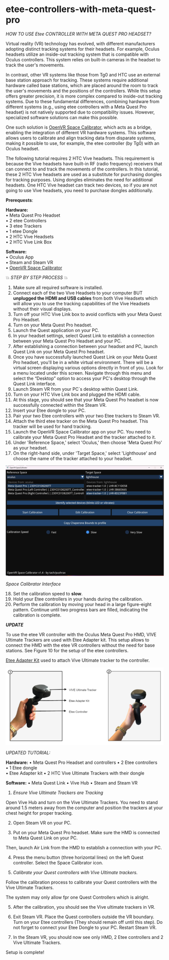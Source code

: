 # etee-controllers-with-meta-quest-pro

_HOW TO USE Etee CONTROLLER WITH META QUEST PRO HEADSET?_

Virtual reality (VR) technology has evolved, with different manufacturers adopting distinct tracking systems for their headsets. For example, Oculus headsets utilize an inside-out tracking system that is compatible with Oculus controllers. This system relies on built-in cameras in the headset to track the user's movements.   
  
In contrast, other VR systems like those from Tg0 and HTC use an external base station approach for tracking. These systems require additional hardware called base stations, which are placed around the room to track the user's movements and the positions of the controllers. While this setup offers greater precision, it is more complex compared to inside-out tracking systems.
Due to these fundamental differences, combining hardware from different systems (e.g., using etee controllers with a Meta Quest Pro headset) is not natively supported due to compatibility issues. However, specialized software solutions can make this possible.  
  
One such solution is [OpenVR Space Calibrator](https://github.com/pushrax/OpenVR-SpaceCalibrator), which acts as a bridge, enabling the integration of different VR hardware systems. This software allows users to calibrate and align tracking data from disparate systems, making it possible to use, for example, the etee controller (by Tg0) with an Oculus headset.  
  
The following tutorial requires 2 HTC Vive headsets. This requirement is because the Vive headsets have built-in RF (radio frequency) receivers that can connect to and track the movements of the controllers. In this tutorial, these 2 HTC Vive headsets are used as a substitute for purchasing dongles for tracking purposes. Using dongles eliminates the need for additional headsets. One HTC Vive headset can track two devices, so if you are not going to use Vive headsets, you need to purchase dongles additionally.  

**Prerequests**:   
  
**Hardware:**  
•	Meta Quest Pro Headset  
•	2 etee Controllers  
•	3 etee Trackers  
•	1 etee Dongle  
•	2 HTC Vive Headsets  
•	2 HTC Vive Link Box  
  
**Software:**  
•	Oculus App  
•	Steam and Steam VR  
•	 [OpenVR Space Calibrator](https://github.com/pushrax/OpenVR-SpaceCalibrator) 

💥 _STEP BY STEP PROCESS_  💥  
1.	Make sure all required software is installed.    
2.	Connect each of the two Vive Headsets to your computer BUT **unplugged the HDMI and USB cables** from both Vive Headsets which will allow you to use the tracking capabilities of the Vive Headsets without their visual displays.   
3.	Turn off your HTC Vive Link box to avoid conflicts with your Meta Quest Pro Headset.  
4.	Turn on your Meta Quest Pro headset.  
5.	Launch the Quest application on your PC.
6.	In your headset settings, select Quest Link to establish a connection between your Meta Quest Pro Headset and your PC.
7.	After establishing a connection between your headset and PC, launch Quest Link on your Meta Quest Pro headset.
8.	Once you have successfully launched Quest Link on your Meta Quest Pro headset, you'll be in a white virtual environment. There will be a virtual screen displaying various options directly in front of you. Look for a menu located under this screen. Navigate through this menu and select the “Desktop” option to access your PC's desktop through the Quest Link interface.
9.	Launch Steam VR from your PC`s desktop within Quest Link. 
10.	Turn on your HTC Vive Link box and plugged the HDMI cable.   
11.	At this stage, you should see that your Meta Quest Pro headset is now successfully connected within the Steam VR.
12.	Insert your Etee dongle to your PC.
13.	Pair your two Etee controllers with your two Etee trackers to Steam VR.    
14.	Attach the third etee tracker on the Meta Quest Pro headset. This tracker will be used for hand tracking.   
15.	Launch the OpenVR Space Calibrator app on your PC. You need to calibrate your Meta Quest Pro Headset and the tracker attached to it. 
16.	Under 'Reference Space,' select 'Oculus,' then choose 'Meta Quest Pro' as your headset.
17.	On the right-hand side, under 'Target Space,' select 'Lighthouse' and choose the name of the tracker attached to your headset.

    
<img src="./images/space_calibrator.jpg" alt="space_calibrator.jpg" width="600"/>        

_Space Calibrator Interface_


18.	Set the calibration speed to **slow**.                                  
29.	Hold your Etee controllers in your hands during the calibration.                    
20.	Perform the calibration by moving your head in a large figure-eight pattern. Continue until two progress bars are filled, indicating the calibration is complete.                   

**_UPDATE_** 

To use the etee VR controller with the Oculus Meta Quest Pro HMD, VIVE Ultimate Trackers are used with Etee Adapter kit. This setup allows to connect the HMD with the etee VR controllers without the need for base stations. See Figure 10 for the setup of the etee controllers.

[Etee Adapter Kit](https://eteexr.com/products/eteeadapter?srsltid=AfmBOoqisgJvjPTgSSRQPBgQWi9woZkj4V32-GLdwdxQ0e6CMyqWBsCx)  used to attach Vive Ultimate tracker to the controller.

<img src="./images/controller-figure-2.png" alt="controller-figure-2.png" width="600"/>    

_UPDATED TUTORIAL:_ 

**Hardware:** 
•	Meta Quest Pro Headset and controllers
•	2 Etee controllers  
•	1 Etee dongle  
•	Etee Adapter kit
•	2 HTC Vive Ultimate Trackers with their dongle
  
**Software:**
•	Meta Quest Link
•	Vive Hub
•	Steam and Steam VR  

1. _Ensure Vive Ultimate Trackers are Tracking_

Open Vive Hub and turn on the Vive Ultimate Trackers. You need to stand around 1.5 meters away from the computer and position the trackers at your chest height for proper tracking. 

2. Open Steam VR on your PC. 

3. Put on your Meta Quest Pro headset. Make sure the HMD is connected to Meta Quest Link on your PC. 

Then, launch Air Link from the HMD to establish a connection with your PC. 

4. Press the menu button (three horizontal lines) on the left Quest controller. Select the Space Calibrator icon.

4. _Calibrate your Quest controllers with Vive Ultimate trackers._ 

Follow the calibration process to calibrate your Quest controllers with the Vive Ultimate Trackers.

The system may only allow fpr one Quest Controllers which is alright. 

5. After the calibration, you should see the Vive ultimate trackers in VR. 

6. Exit Steam VR. Place the Quest controllers outside the VR boundary. Turn on your Etee controllers (They should remain off until this step). Do not forget to connect your Etee Dongle to your PC. Restart Steam VR. 

7. In the Steam VR, you should now see only HMD, 2 Etee controllers and 2 Vive Ultimate Trackers. 

Setup is complete! 
